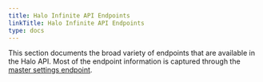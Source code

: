 ```yaml
---
title: Halo Infinite API Endpoints
linkTitle: Halo Infinite API Endpoints
type: docs
---
```


This section documents the broad variety of endpoints that are available in the Halo API. Most of the endpoint information is captured through the [master settings endpoint](master-settings-endpoint.md).